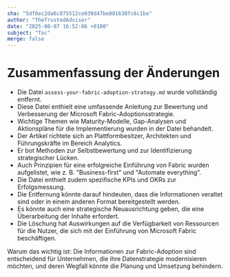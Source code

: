 ```yaml
---
sha: "5df6ec2da6c875512ce039d47be881630fc6c1be"
author: "TheTrustedAdvisor"
date: "2025-08-07 16:52:06 +0100"
subject: "Toc"
merge: false
---
```


# Zusammenfassung der Änderungen

- Die Datei `assess-your-fabric-adoption-strategy.md` wurde vollständig entfernt.
- Diese Datei enthielt eine umfassende Anleitung zur Bewertung und Verbesserung der Microsoft Fabric-Adoptionsstrategie.
- Wichtige Themen wie Maturity-Modelle, Gap-Analysen und Aktionspläne für die Implementierung wurden in der Datei behandelt.
- Der Artikel richtete sich an Plattformbesitzer, Architekten und Führungskräfte im Bereich Analytics.
- Er bot Methoden zur Selbstbewertung und zur Identifizierung strategischer Lücken.
- Auch Prinzipien für eine erfolgreiche Einführung von Fabric wurden aufgelistet, wie z. B. "Business-first" und "Automate everything".
- Die Datei enthielt zudem spezifische KPIs und OKRs zur Erfolgsmessung.
- Die Entfernung könnte darauf hindeuten, dass die Informationen veraltet sind oder in einem anderen Format bereitgestellt werden.
- Es könnte auch eine strategische Neuausrichtung geben, die eine Überarbeitung der Inhalte erfordert.
- Die Löschung hat Auswirkungen auf die Verfügbarkeit von Ressourcen für die Nutzer, die sich mit der Einführung von Microsoft Fabric beschäftigen.

Warum das wichtig ist: Die Informationen zur Fabric-Adoption sind entscheidend für Unternehmen, die ihre Datenstrategie modernisieren möchten, und deren Wegfall könnte die Planung und Umsetzung behindern.

